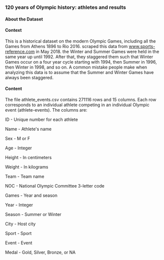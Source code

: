 ### 120 years of Olympic history: athletes and results
#### About the Dataset

#### Context

This is a historical dataset on the modern Olympic Games, including all the Games from Athens 1896 to Rio 2016. 
scraped this data from www.sports-reference.com in May 2018. 
the Winter and Summer Games were held in the same year up until 1992. 
After that, they staggered them such that Winter Games occur on a four year cycle starting with 1994, then Summer in 1996, then Winter in 1998, and so on.
A common mistake people make when analyzing this data is to assume that the Summer and Winter Games have always been staggered.

#### Content
The file athlete_events.csv contains 271116 rows and 15 columns. Each row corresponds to an individual athlete competing in an individual Olympic event (athlete-events). The columns are:

ID - Unique number for each athlete

Name - Athlete's name

Sex - M or F

Age - Integer

Height - In centimeters

Weight - In kilograms

Team - Team name

NOC - National Olympic Committee 3-letter code

Games - Year and season

Year - Integer

Season - Summer or Winter

City - Host city

Sport - Sport

Event - Event

Medal - Gold, Silver, Bronze, or NA
